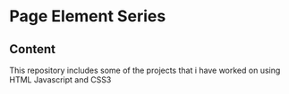 # Page Element Series
## Content
This repository includes some of the projects that i have worked on using HTML Javascript and CSS3
